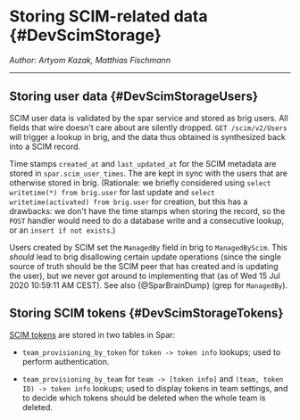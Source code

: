 # Storing SCIM-related data {#DevScimStorage}

_Author: Artyom Kazak, Matthias Fischmann_

---

## Storing user data {#DevScimStorageUsers}

SCIM user data is validated by the spar service and stored as brig users.  All fields that wire doesn't care about are silently dropped.  `GET /scim/v2/Users` will trigger a lookup in brig, and the data thus obtained is synthesized back into a SCIM record.

Time stamps `created_at` and `last_updated_at` for the SCIM metadata are stored in `spar.scim_user_times`.  The are kept in sync with the users that are otherwise stored in brig.  (Rationale: we briefly considered using `select writetime(*) from brig.user` for last update and `select writetime(activated) from brig.user` for creation, but this has a drawbacks: we don't have the time stamps when storing the record, so the `POST` handler would need to do a database write and a consecutive lookup, or an `insert if not exists`.)

Users created by SCIM set the `ManagedBy` field in brig to `ManagedByScim`.  This *should* lead to brig disallowing certain update operations (since the single source of truth should be the SCIM peer that has created and is updating the user), but we never got around to implementing that (as of Wed 15 Jul 2020 10:59:11 AM CEST).  See also {@SparBrainDump} (grep for `ManagedBy`).


## Storing SCIM tokens {#DevScimStorageTokens}

[SCIM tokens](../../reference/provisioning/scim-token.md) are stored in two tables in Spar:

* `team_provisioning_by_token` for `token -> token info` lookups; used to perform authentication.

* `team_provisioning_by_team` for `team -> [token info]` and `(team, token ID) -> token info` lookups; used to display tokens in team settings, and to decide which tokens should be deleted when the whole team is deleted.
